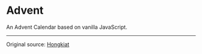 # Advent

An Advent Calendar based on vanilla JavaScript.

---

Original source: [Hongkiat](http://www.hongkiat.com/blog/advent-calendar-javascript/)
